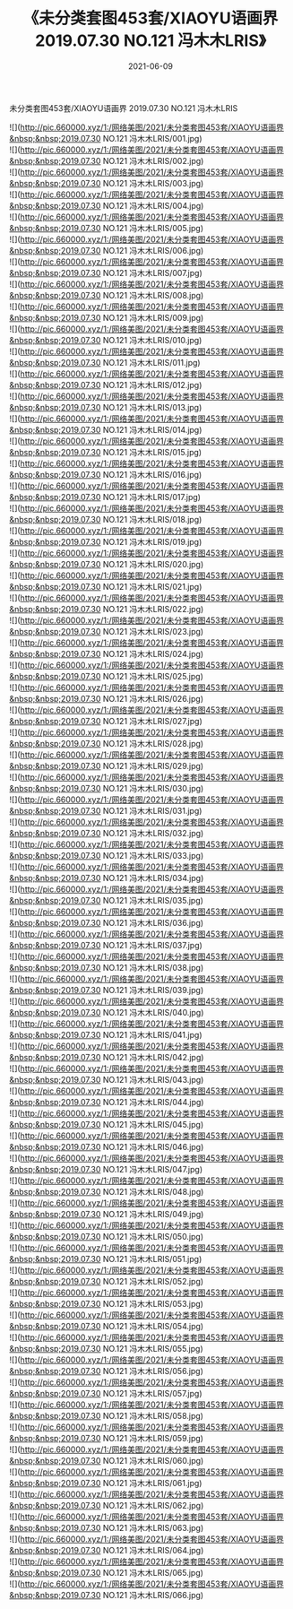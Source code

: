 ﻿---
layout: post
title:  《未分类套图453套/XIAOYU语画界  2019.07.30 NO.121 冯木木LRIS》
date:   2021-06-09
img: http://pic.660000.xyz/1:/网络美图/2021/未分类套图453套/XIAOYU语画界  2019.07.30 NO.121 冯木木LRIS/000.jpg
categories: [美女, 清纯, 唯美]
---

未分类套图453套/XIAOYU语画界  2019.07.30 NO.121 冯木木LRIS

 ![](http://pic.660000.xyz/1:/网络美图/2021/未分类套图453套/XIAOYU语画界&nbsp;&nbsp;2019.07.30 NO.121 冯木木LRIS/001.jpg) <br>![](http://pic.660000.xyz/1:/网络美图/2021/未分类套图453套/XIAOYU语画界&nbsp;&nbsp;2019.07.30 NO.121 冯木木LRIS/002.jpg) <br>![](http://pic.660000.xyz/1:/网络美图/2021/未分类套图453套/XIAOYU语画界&nbsp;&nbsp;2019.07.30 NO.121 冯木木LRIS/003.jpg) <br>![](http://pic.660000.xyz/1:/网络美图/2021/未分类套图453套/XIAOYU语画界&nbsp;&nbsp;2019.07.30 NO.121 冯木木LRIS/004.jpg) <br>![](http://pic.660000.xyz/1:/网络美图/2021/未分类套图453套/XIAOYU语画界&nbsp;&nbsp;2019.07.30 NO.121 冯木木LRIS/005.jpg) <br>![](http://pic.660000.xyz/1:/网络美图/2021/未分类套图453套/XIAOYU语画界&nbsp;&nbsp;2019.07.30 NO.121 冯木木LRIS/006.jpg) <br>![](http://pic.660000.xyz/1:/网络美图/2021/未分类套图453套/XIAOYU语画界&nbsp;&nbsp;2019.07.30 NO.121 冯木木LRIS/007.jpg) <br>![](http://pic.660000.xyz/1:/网络美图/2021/未分类套图453套/XIAOYU语画界&nbsp;&nbsp;2019.07.30 NO.121 冯木木LRIS/008.jpg) <br>![](http://pic.660000.xyz/1:/网络美图/2021/未分类套图453套/XIAOYU语画界&nbsp;&nbsp;2019.07.30 NO.121 冯木木LRIS/009.jpg) <br>![](http://pic.660000.xyz/1:/网络美图/2021/未分类套图453套/XIAOYU语画界&nbsp;&nbsp;2019.07.30 NO.121 冯木木LRIS/010.jpg) <br>![](http://pic.660000.xyz/1:/网络美图/2021/未分类套图453套/XIAOYU语画界&nbsp;&nbsp;2019.07.30 NO.121 冯木木LRIS/011.jpg) <br>![](http://pic.660000.xyz/1:/网络美图/2021/未分类套图453套/XIAOYU语画界&nbsp;&nbsp;2019.07.30 NO.121 冯木木LRIS/012.jpg) <br>![](http://pic.660000.xyz/1:/网络美图/2021/未分类套图453套/XIAOYU语画界&nbsp;&nbsp;2019.07.30 NO.121 冯木木LRIS/013.jpg) <br>![](http://pic.660000.xyz/1:/网络美图/2021/未分类套图453套/XIAOYU语画界&nbsp;&nbsp;2019.07.30 NO.121 冯木木LRIS/014.jpg) <br>![](http://pic.660000.xyz/1:/网络美图/2021/未分类套图453套/XIAOYU语画界&nbsp;&nbsp;2019.07.30 NO.121 冯木木LRIS/015.jpg) <br>![](http://pic.660000.xyz/1:/网络美图/2021/未分类套图453套/XIAOYU语画界&nbsp;&nbsp;2019.07.30 NO.121 冯木木LRIS/016.jpg) <br>![](http://pic.660000.xyz/1:/网络美图/2021/未分类套图453套/XIAOYU语画界&nbsp;&nbsp;2019.07.30 NO.121 冯木木LRIS/017.jpg) <br>![](http://pic.660000.xyz/1:/网络美图/2021/未分类套图453套/XIAOYU语画界&nbsp;&nbsp;2019.07.30 NO.121 冯木木LRIS/018.jpg) <br>![](http://pic.660000.xyz/1:/网络美图/2021/未分类套图453套/XIAOYU语画界&nbsp;&nbsp;2019.07.30 NO.121 冯木木LRIS/019.jpg) <br>![](http://pic.660000.xyz/1:/网络美图/2021/未分类套图453套/XIAOYU语画界&nbsp;&nbsp;2019.07.30 NO.121 冯木木LRIS/020.jpg) <br>![](http://pic.660000.xyz/1:/网络美图/2021/未分类套图453套/XIAOYU语画界&nbsp;&nbsp;2019.07.30 NO.121 冯木木LRIS/021.jpg) <br>![](http://pic.660000.xyz/1:/网络美图/2021/未分类套图453套/XIAOYU语画界&nbsp;&nbsp;2019.07.30 NO.121 冯木木LRIS/022.jpg) <br>![](http://pic.660000.xyz/1:/网络美图/2021/未分类套图453套/XIAOYU语画界&nbsp;&nbsp;2019.07.30 NO.121 冯木木LRIS/023.jpg) <br>![](http://pic.660000.xyz/1:/网络美图/2021/未分类套图453套/XIAOYU语画界&nbsp;&nbsp;2019.07.30 NO.121 冯木木LRIS/024.jpg) <br>![](http://pic.660000.xyz/1:/网络美图/2021/未分类套图453套/XIAOYU语画界&nbsp;&nbsp;2019.07.30 NO.121 冯木木LRIS/025.jpg) <br>![](http://pic.660000.xyz/1:/网络美图/2021/未分类套图453套/XIAOYU语画界&nbsp;&nbsp;2019.07.30 NO.121 冯木木LRIS/026.jpg) <br>![](http://pic.660000.xyz/1:/网络美图/2021/未分类套图453套/XIAOYU语画界&nbsp;&nbsp;2019.07.30 NO.121 冯木木LRIS/027.jpg) <br>![](http://pic.660000.xyz/1:/网络美图/2021/未分类套图453套/XIAOYU语画界&nbsp;&nbsp;2019.07.30 NO.121 冯木木LRIS/028.jpg) <br>![](http://pic.660000.xyz/1:/网络美图/2021/未分类套图453套/XIAOYU语画界&nbsp;&nbsp;2019.07.30 NO.121 冯木木LRIS/029.jpg) <br>![](http://pic.660000.xyz/1:/网络美图/2021/未分类套图453套/XIAOYU语画界&nbsp;&nbsp;2019.07.30 NO.121 冯木木LRIS/030.jpg) <br>![](http://pic.660000.xyz/1:/网络美图/2021/未分类套图453套/XIAOYU语画界&nbsp;&nbsp;2019.07.30 NO.121 冯木木LRIS/031.jpg) <br>![](http://pic.660000.xyz/1:/网络美图/2021/未分类套图453套/XIAOYU语画界&nbsp;&nbsp;2019.07.30 NO.121 冯木木LRIS/032.jpg) <br>![](http://pic.660000.xyz/1:/网络美图/2021/未分类套图453套/XIAOYU语画界&nbsp;&nbsp;2019.07.30 NO.121 冯木木LRIS/033.jpg) <br>![](http://pic.660000.xyz/1:/网络美图/2021/未分类套图453套/XIAOYU语画界&nbsp;&nbsp;2019.07.30 NO.121 冯木木LRIS/034.jpg) <br>![](http://pic.660000.xyz/1:/网络美图/2021/未分类套图453套/XIAOYU语画界&nbsp;&nbsp;2019.07.30 NO.121 冯木木LRIS/035.jpg) <br>![](http://pic.660000.xyz/1:/网络美图/2021/未分类套图453套/XIAOYU语画界&nbsp;&nbsp;2019.07.30 NO.121 冯木木LRIS/036.jpg) <br>![](http://pic.660000.xyz/1:/网络美图/2021/未分类套图453套/XIAOYU语画界&nbsp;&nbsp;2019.07.30 NO.121 冯木木LRIS/037.jpg) <br>![](http://pic.660000.xyz/1:/网络美图/2021/未分类套图453套/XIAOYU语画界&nbsp;&nbsp;2019.07.30 NO.121 冯木木LRIS/038.jpg) <br>![](http://pic.660000.xyz/1:/网络美图/2021/未分类套图453套/XIAOYU语画界&nbsp;&nbsp;2019.07.30 NO.121 冯木木LRIS/039.jpg) <br>![](http://pic.660000.xyz/1:/网络美图/2021/未分类套图453套/XIAOYU语画界&nbsp;&nbsp;2019.07.30 NO.121 冯木木LRIS/040.jpg) <br>![](http://pic.660000.xyz/1:/网络美图/2021/未分类套图453套/XIAOYU语画界&nbsp;&nbsp;2019.07.30 NO.121 冯木木LRIS/041.jpg) <br>![](http://pic.660000.xyz/1:/网络美图/2021/未分类套图453套/XIAOYU语画界&nbsp;&nbsp;2019.07.30 NO.121 冯木木LRIS/042.jpg) <br>![](http://pic.660000.xyz/1:/网络美图/2021/未分类套图453套/XIAOYU语画界&nbsp;&nbsp;2019.07.30 NO.121 冯木木LRIS/043.jpg) <br>![](http://pic.660000.xyz/1:/网络美图/2021/未分类套图453套/XIAOYU语画界&nbsp;&nbsp;2019.07.30 NO.121 冯木木LRIS/044.jpg) <br>![](http://pic.660000.xyz/1:/网络美图/2021/未分类套图453套/XIAOYU语画界&nbsp;&nbsp;2019.07.30 NO.121 冯木木LRIS/045.jpg) <br>![](http://pic.660000.xyz/1:/网络美图/2021/未分类套图453套/XIAOYU语画界&nbsp;&nbsp;2019.07.30 NO.121 冯木木LRIS/046.jpg) <br>![](http://pic.660000.xyz/1:/网络美图/2021/未分类套图453套/XIAOYU语画界&nbsp;&nbsp;2019.07.30 NO.121 冯木木LRIS/047.jpg) <br>![](http://pic.660000.xyz/1:/网络美图/2021/未分类套图453套/XIAOYU语画界&nbsp;&nbsp;2019.07.30 NO.121 冯木木LRIS/048.jpg) <br>![](http://pic.660000.xyz/1:/网络美图/2021/未分类套图453套/XIAOYU语画界&nbsp;&nbsp;2019.07.30 NO.121 冯木木LRIS/049.jpg) <br>![](http://pic.660000.xyz/1:/网络美图/2021/未分类套图453套/XIAOYU语画界&nbsp;&nbsp;2019.07.30 NO.121 冯木木LRIS/050.jpg) <br>![](http://pic.660000.xyz/1:/网络美图/2021/未分类套图453套/XIAOYU语画界&nbsp;&nbsp;2019.07.30 NO.121 冯木木LRIS/051.jpg) <br>![](http://pic.660000.xyz/1:/网络美图/2021/未分类套图453套/XIAOYU语画界&nbsp;&nbsp;2019.07.30 NO.121 冯木木LRIS/052.jpg) <br>![](http://pic.660000.xyz/1:/网络美图/2021/未分类套图453套/XIAOYU语画界&nbsp;&nbsp;2019.07.30 NO.121 冯木木LRIS/053.jpg) <br>![](http://pic.660000.xyz/1:/网络美图/2021/未分类套图453套/XIAOYU语画界&nbsp;&nbsp;2019.07.30 NO.121 冯木木LRIS/054.jpg) <br>![](http://pic.660000.xyz/1:/网络美图/2021/未分类套图453套/XIAOYU语画界&nbsp;&nbsp;2019.07.30 NO.121 冯木木LRIS/055.jpg) <br>![](http://pic.660000.xyz/1:/网络美图/2021/未分类套图453套/XIAOYU语画界&nbsp;&nbsp;2019.07.30 NO.121 冯木木LRIS/056.jpg) <br>![](http://pic.660000.xyz/1:/网络美图/2021/未分类套图453套/XIAOYU语画界&nbsp;&nbsp;2019.07.30 NO.121 冯木木LRIS/057.jpg) <br>![](http://pic.660000.xyz/1:/网络美图/2021/未分类套图453套/XIAOYU语画界&nbsp;&nbsp;2019.07.30 NO.121 冯木木LRIS/058.jpg) <br>![](http://pic.660000.xyz/1:/网络美图/2021/未分类套图453套/XIAOYU语画界&nbsp;&nbsp;2019.07.30 NO.121 冯木木LRIS/059.jpg) <br>![](http://pic.660000.xyz/1:/网络美图/2021/未分类套图453套/XIAOYU语画界&nbsp;&nbsp;2019.07.30 NO.121 冯木木LRIS/060.jpg) <br>![](http://pic.660000.xyz/1:/网络美图/2021/未分类套图453套/XIAOYU语画界&nbsp;&nbsp;2019.07.30 NO.121 冯木木LRIS/061.jpg) <br>![](http://pic.660000.xyz/1:/网络美图/2021/未分类套图453套/XIAOYU语画界&nbsp;&nbsp;2019.07.30 NO.121 冯木木LRIS/062.jpg) <br>![](http://pic.660000.xyz/1:/网络美图/2021/未分类套图453套/XIAOYU语画界&nbsp;&nbsp;2019.07.30 NO.121 冯木木LRIS/063.jpg) <br>![](http://pic.660000.xyz/1:/网络美图/2021/未分类套图453套/XIAOYU语画界&nbsp;&nbsp;2019.07.30 NO.121 冯木木LRIS/064.jpg) <br>![](http://pic.660000.xyz/1:/网络美图/2021/未分类套图453套/XIAOYU语画界&nbsp;&nbsp;2019.07.30 NO.121 冯木木LRIS/065.jpg) <br>![](http://pic.660000.xyz/1:/网络美图/2021/未分类套图453套/XIAOYU语画界&nbsp;&nbsp;2019.07.30 NO.121 冯木木LRIS/066.jpg) <br>